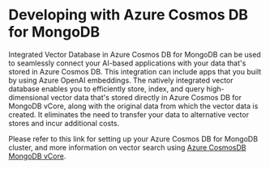 # Developing with Azure Cosmos DB for MongoDB

Integrated Vector Database in Azure Cosmos DB for MongoDB can be used to seamlessly connect your AI-based applications
with your data that's stored in Azure Cosmos DB. This integration can include apps that you built by using Azure OpenAI
embeddings. The natively integrated vector database enables you to efficiently store, index, and query high-dimensional
vector data that's stored directly in Azure Cosmos DB for MongoDB vCore, along with the original data from which the
vector data is created. It eliminates the need to transfer your data to alternative vector stores and incur additional
costs.

Please refer to this link for setting up your Azure Cosmos DB for MongoDB cluster, and more information on vector
search using [Azure CosmosDB MongoDB vCore](https://learn.microsoft.com/azure/cosmos-db/mongodb/vcore/vector-search).
